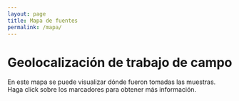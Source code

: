 ```yaml
---
layout: page
title: Mapa de fuentes
permalink: /mapa/
---
```



# Geolocalización de trabajo de campo

En este mapa se puede visualizar dónde fueron tomadas las muestras. Haga click sobre los marcadores para obtener más información. 

<br>


<div id="map" class="map leaflet-container" style="height: 500px; position:relative;"></div>

<script>
// create the map object and set the cooridnates of the initial view:
var map = L.map('map').setView([-24.5811123, -60.4287612], 6);

  L.tileLayer('https://api.mapbox.com/styles/v1/{id}/tiles/{z}/{x}/{y}?access_token={accessToken}', {
      attribution: 'Map data &copy; <a href="http://openstreetmap.org">OpenStreetMap</a>, <a href="http://creativecommons.org/licenses/by-sa/2.0/">CC-BY-SA</a>, Imagery © <a href="http://mapbox.com">Mapbox</a>',
      maxZoom: 18,
      tileSize: 512,
      zoomOffset: -1,
      id: 'mapbox/streets-v11',
      accessToken: 'pk.eyJ1IjoiaGRjYWljeXQiLCJhIjoiY2s5MDc0NGQ3MjBudTNtbWh1NzFmM2VjZyJ9.MuGwJ2d1CmhzIg4M-TQJWA'
  }).addTo(map);

  var marker = L.marker([-21.26, -63.45807]).addTo(map);
  marker.bindPopup("<h6>Villamontes</h6><br><b>Wichí</b>: Claesson, 2016");
  var marker = L.marker([-23.8988, -61.8546]).addTo(map);
  marker.bindPopup("<h6>Ing. Juárez</h6><br><b>Wichí</b>: Nercesian, 2014");
  var marker = L.marker([-24.2539, -61.2423]).addTo(map);
  marker.bindPopup("<h6>Laguna Yema</h6><br><b>Wichí</b>: Nercesian, 2014");
  var marker = L.marker([-24.4031, -61.0321]).addTo(map);
  marker.bindPopup("<h6>Pozo del Mortero</h6><br><b>Wichí</b>: Nercesian, 2014");
  var marker = L.marker([-24.5422, -60.8312]).addTo(map);
  marker.bindPopup("<h6>J.G.Bazán</h6><br><b>Wichí</b>: Nercesian, 2014");
  var marker = L.marker([-24.7075, -60.5943]).addTo(map);
  marker.bindPopup("<h6>Las Lomitas</h6><br><b>Wichí</b>: Nercesian, 2014");
  var marker = L.marker([-24.8958, -60.3194]).addTo(map);
  marker.bindPopup("<h6>Pozo del Tigre </h6><br><b>Wichí</b>: Nercesian, 2014");
  var marker = L.marker([-24.4236, -61.6842]).addTo(map);
  marker.bindPopup("<h6>Sauzalito </h6><br><b>Wichí</b>: Nercesian, 2014");
  var marker = L.marker([-24.92974, -61.48659]).addTo(map);
  marker.bindPopup("<h6>Nueva Pompeya</h6><br><b>Wichí</b>: Nercesian, 2014");
  var marker = L.marker([-22.368464519011034, -62.56198333139355]).addTo(map);
  marker.bindPopup("<h6>Misión La Paz</h6><br><b>Chorote</b>: Bucca, 1969; Carol, 2014a, 2014b; Drayson, 2009; Gerzenstein, 1978, 1979, 1983; Najlis, 1984;<br><b>Nivaclé</b>: Bucca, 1966, 1969; Campbell y Grondona, 2007; Najlis, 1984<br><b>Wichí</b>: Bucca, 1969");
  var marker = L.marker([-22.359316652886253, -60.03410410746284]).addTo(map);
  marker.bindPopup("<h6>Filadelfia</h6><br><b>Nivaclé</b>: Fabre, 2014");
  var marker = L.marker([-22.362071530572994, -60.050069732203234]).addTo(map);
  marker.bindPopup("<h6>Uj’e Lhavos</h6><br><b>Nivaclé</b>: Gutiérrez, 2015; Seelwische, 2016");
  var marker = L.marker([-22.040250843402525, -60.584650935243566]).addTo(map);
  marker.bindPopup("<h6>Misión Santa Teresita</h6><br><b>Nivaclé</b>: Gutiérrez, 2015; Seelwische, 2016");
  var marker = L.marker([-22.448409166690375, -62.34991587416593]).addTo(map);
  marker.bindPopup("<h6>Doctor Pedro P. Peña</h6><br><b>Nivaclé</b>: Seelwische, 2016");
  var marker = L.marker([-23.778712480052523, -60.78093582869899]).addTo(map);
  marker.bindPopup("<h6>Misión San Leonardo</h6><br><b>Nivaclé</b>: Seelwische, 2016");
  var marker = L.marker([-25.202873703397945, -57.525282620648575]).addTo(map);
  marker.bindPopup("<h6>Roque Mariano Alonso</h6><br><b>Maká</b>: Gerzenstein, 1985, 1994, 1999; Tacconi, 2015");
  var marker = L.marker([-24.0901755, -62.3430565]).addTo(map);
  marker.bindPopup("<h6>Misión Yacaré</h6><br><b>Chorote</b>: Najlis, 1984");
  var marker = L.marker([-23.26014811675107, -63.74069536741488]).addTo(map);
  marker.bindPopup("<h6>Mision Chaqueña</h6><br><b>Chorote</b>: Najlis, 1984");
  var marker = L.marker([-22.1918, -63.6371]).addTo(map);
  marker.bindPopup("<h6>El algarrobal</h6><br><b>Chorote</b>: Najlis, 1984");
  var marker = L.marker([-24.082252103507336, -62.3163828983847]).addTo(map);
  marker.bindPopup("<h6>Misión Pozo Yacaré</h6><br><b>Wichí</b>: Najlis, 1984");
  var marker = L.marker([-24.082252103507336, -62.3163828983847]).addTo(map);
  marker.bindPopup("<h6>Misión Algarrobal</h6><br><b>Wichí</b>: Najlis, 1984");
  var marker = L.marker([-23.778712480052523, -60.78093582869899]).addTo(map);
  marker.bindPopup("<h6>Misión San Leonardo, Asunción</h6><br>Chorote, Nivaclé, <b>Wichí</b>: Najlis, 1984");
  var marker = L.marker([-22.51856788662934, -63.79682502113404]).addTo(map);
  marker.bindPopup("<h6>Misión Chorote I, Parcela 42</h6><br><b>Chorote</b>: Carol, 2014a, 2014b; Pacor, 2005");
  var marker = L.marker([-22.526561359929403, -63.77337131789523]).addTo(map);
  marker.bindPopup("<h6>Lapacho I</h6><br><b>Chorote</b>: Carol, 2014a, 2014b");
  var marker = L.marker([-22.23295422489952, -62.68042784447631]).addTo(map);
  marker.bindPopup("<h6>La Merced</h6><br><b>Chorote</b>: Carol, 2014a, 2014b; Drayson, 2009; Pacor, 2005");
  var marker = L.marker([-23.82019487920117, -64.06324231944264]).addTo(map);
  marker.bindPopup("<h6>La Estrella</h6><br><b>Chorote</b>: Carol, 2014a, 2014b");
  var marker = L.marker([-22.37608027969886, -62.52214776834048]).addTo(map);
  marker.bindPopup("<h6>La gracia</h6><br><b>Chorote</b>: Drayson, 2009");
  var marker = L.marker([-23.2968, -62.1442]).addTo(map);
  marker.bindPopup("<h6>La Bolsa</h6><br><b>Chorote</b>: Drayson, 2009");
  var marker = L.marker([-22.51856788662934, -63.79682502113404]).addTo(map);
  marker.bindPopup("<h6>Tartagal</h6><br><b>Chorote</b>: Drayson, 2009");
  var marker = L.marker([-24.0901755, -62.3430565]).addTo(map);
  marker.bindPopup("<h6>Misión Yacaré</h6><br><b>Chorote</b>: Gerzenstein, 1978, 1979) ");
  var marker = L.marker([-23.26014811675107, -63.74069536741488]).addTo(map);
  marker.bindPopup("<h6>Mision Chaqueña</h6><br><b>Chorote</b>: Gerzenstein, 1978, 1979) ");
  var marker = L.marker([-22.1918, -63.6371]).addTo(map);
  marker.bindPopup("<h6>El algarrobal</h6><br><b>Chorote</b>: Gerzenstein, 1978, 1979) ");
  var marker = L.marker([-22.51856788662934, -63.79682502113404]).addTo(map);
  marker.bindPopup("<h6>Tartagal</h6><br><b>Chorote</b>: Gerzenstein, 1983");
  var marker = L.marker([-22.31133694343285, -60.23006034566219]).addTo(map);
  marker.bindPopup("<h6>Colonia 22</h6><br><b>Chorote</b>: Gerzenstein, 1983");
  var marker = L.marker([-21.692655524906407, -61.70568071149984]).addTo(map);
  marker.bindPopup("<h6>Santa rosa</h6><br><b>Chorote</b>: Gerzenstein, 1983");
  var marker = L.marker([-23.001267361979455, -56.099685619864026]).addTo(map);
  marker.bindPopup("<h6>Misión Nuevas tribus</h6><br><b>Chorote</b>: Gerzenstein, 1983");
  var marker = L.marker([-21.26, -63.45807]).addTo(map);
  marker.bindPopup("<h6>Villamontes</h6><br><b>Wichí</b>: Claesson, 1994");
  var marker = L.marker([-23.26014811675107, -63.74069536741488]).addTo(map);
  marker.bindPopup("<h6>Misión chaqueña, El algarrobal</h6><br><b>Chorote</b>: Gerzenstein,1968");
</script>